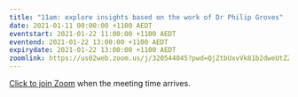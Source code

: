 ```yaml
---
title: "11am: explore insights based on the work of Dr Philip Groves"
date: 2021-01-11 00:00:00 +1100 AEDT
eventstart: 2021-01-22 11:00:00 +1100 AEDT
eventend: 2021-01-22 13:00:00 +1100 AEDT
expirydate: 2021-01-22 13:00:00 +1100 AEDT
zoomlink: https://us02web.zoom.us/j/320544045?pwd=QjZtbUxvVk81b2dweUtZZTE3ZE9IZz09
---
```


[Click to join Zoom](https://us02web.zoom.us/j/320544045?pwd=QjZtbUxvVk81b2dweUtZZTE3ZE9IZz09) when the meeting time arrives.